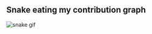 ## Snake eating my contribution graph
![snake gif](https://github.com/Nerfandao/Nerfandao/blob/output/github-contribution-grid-snake.gif)
